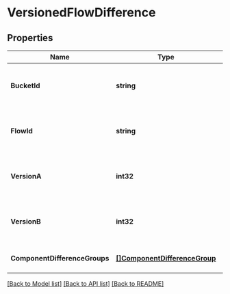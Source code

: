 # VersionedFlowDifference

## Properties
Name | Type | Description | Notes
------------ | ------------- | ------------- | -------------
**BucketId** | **string** | The id of the bucket that the flow is stored in. | [optional] [default to null]
**FlowId** | **string** | The id of the flow that is being examined. | [optional] [default to null]
**VersionA** | **int32** | The earlier version from the diff operation. | [optional] [default to null]
**VersionB** | **int32** | The latter version from the diff operation. | [optional] [default to null]
**ComponentDifferenceGroups** | [**[]ComponentDifferenceGroup**](ComponentDifferenceGroup.md) |  | [optional] [default to null]

[[Back to Model list]](../README.md#documentation-for-models) [[Back to API list]](../README.md#documentation-for-api-endpoints) [[Back to README]](../README.md)


